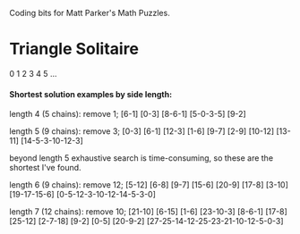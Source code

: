 Coding bits for Matt Parker's Math Puzzles.


# Triangle Solitaire

0
1 2
3 4 5
...
#### Shortest solution examples by side length:

length 4 (5 chains): remove 1; [6-1] [0-3] [8-6-1] [5-0-3-5] [9-2]

length 5 (9 chains): remove 3; [0-3] [6-1] [12-3] [1-6] [9-7] [2-9] [10-12] [13-11] [14-5-3-10-12-3]

beyond length 5 exhaustive search is time-consuming, so these are the shortest I've found.

length 6 (9 chains): remove 12; [5-12] [6-8] [9-7] [15-6] [20-9] [17-8] [3-10] [19-17-15-6] [0-5-12-3-10-12-14-5-3-0]

length 7 (12 chains): remove 10; [21-10] [6-15] [1-6] [23-10-3] [8-6-1] [17-8] [25-12] [2-7-18] [9-2] [0-5] [20-9-2] [27-25-14-12-25-23-21-10-12-5-0-3]
